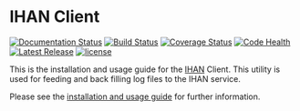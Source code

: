 # IHAN Client

[![Documentation Status](https://readthedocs.org/projects/ihan/badge/?version=latest)](http://ihan.readthedocs.io/en/latest/)
[![Build Status](https://travis-ci.org/marklit/ihan.svg?branch=master)](https://travis-ci.org/marklit/whois)
[![Coverage Status](https://coveralls.io/repos/marklit/ihan/badge.png)](https://coveralls.io/r/marklit/whois)
[![Code Health](https://landscape.io/github/marklit/ihan/master/landscape.svg?style=flat)](https://landscape.io/github/marklit/ihan/master)
[![Latest Release](https://img.shields.io/pypi/v/ihan.svg)](https://pypi.python.org/pypi/ihan)
[![license](http://img.shields.io/badge/license-MIT-red.svg?style=flat)](http://opensource.org/licenses/MIT)

This is the installation and usage guide for the [IHAN](https://www.ihan.ee/) Client. This utility is used for feeding and back filling log files to the IHAN service.

Please see the [installation and usage guide](https://ihan.readthedocs.io/en/latest/) for further information.
